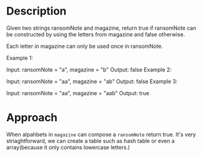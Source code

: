 # Description
Given two strings ransomNote and magazine, return true if ransomNote can be constructed by using the letters from magazine and false otherwise.

Each letter in magazine can only be used once in ransomNote.

 

Example 1:

Input: ransomNote = "a", magazine = "b"
Output: false
Example 2:

Input: ransomNote = "aa", magazine = "ab"
Output: false
Example 3:

Input: ransomNote = "aa", magazine = "aab"
Output: true

# Approach
When alpahbets in `magazine` can compose a `ransomNote` return true.
It's very striaghtforward, we can create a table such as hash table or even a array(because it only contains lowercase letters.)
